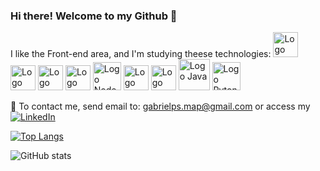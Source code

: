 ### Hi there! Welcome to my Github 👋

I like the Front-end area, and I'm studying theese technologies:
<img alt="Logo Markdown" src="https://cdn.iconscout.com/icon/free/png-256/markdown-2-458334.png" height="40"/> <img alt="Logo HTML" src="https://www.w3.org/html/logo/downloads/HTML5_Logo_128.png" height="40"/> <img alt="Logo CSS" src="https://cdn.iconscout.com/icon/free/png-256/css3-10-1175238.png" height="40"/> <img alt="Logo Javascript" src="https://cdn.iconscout.com/icon/free/png-256/javascript-2752148-2284965.png" height="40"/> <img alt="Logo Node" src="https://nodejs.org/static/images/logo-hexagon-card.png" height="45"/> <img alt="Logo React" src="https://upload.wikimedia.org/wikipedia/commons/thumb/a/a7/React-icon.svg/2300px-React-icon.svg.png" height="40"/> <img alt="Logo Git" src="https://git-scm.com/images/logos/downloads/Git-Icon-1788C.png" height="40"/> <img alt="Logo Java" src="https://cdn.icon-icons.com/icons2/2415/PNG/512/java_original_wordmark_logo_icon_146459.png" height="50"/> <img alt="Logo Pyton" src="https://qwestore.com/png_images_min/10/The-Python-Logo-PNG-Projects-and-companies-that-618.png" height="45"/>

📧 To contact me, send email to: gabrielps.map@gmail.com or access my  <a href="https://www.linkedin.com/in/gabriel-pavanin-de-souza-976357113"><img alt="LinkedIn" src="https://img.shields.io/badge/LinkedIn-0077B5?style=for-the-badge&logo=linkedin&logoColor=white"/></a>

[![Top Langs](https://github-readme-stats.vercel.app/api/top-langs/?username=Pavanin92)](https://github.com/anuraghazra/github-readme-stats)

![GitHub stats](https://github-readme-stats.vercel.app/api?username=Pavanin92&show_icons=true&theme=omni)  
